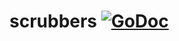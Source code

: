 # scrubbers [![GoDoc](https://godoc.org/github.com/pchchv/modifier/scrubbers?status.svg)](https://pkg.go.dev/github.com/pchchv/modifier/scrubbers)